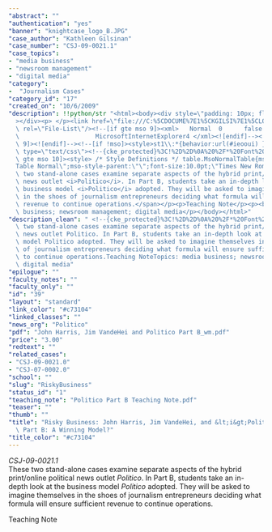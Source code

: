 ```yaml
---
"abstract": ""
"authentication": "yes"
"banner": "knightcase_logo_B.JPG"
"case_author": "Kathleen Gilsinan"
"case_number": "CSJ-09-0021.1"
"case_topics":
- "media business"
- "newsroom management"
- "digital media"
"category": 
-  "Journalism Cases"
"category_id": "17"
"created_on": "10/6/2009"
"description": !!python/str "<html><body><div style=\"padding: 10px; float: right;\"\
  ></div><p> </p><link href=\"file:///C:%5CDOCUME%7E1%5CKGILSI%7E1%5CLOCALS%7E1%5CTemp%5Cmsohtml1%5C01%5Cclip_filelist.xml\"\
  \ rel=\"File-List\"/><!--[if gte mso 9]><xml>   Normal  0      false  false  false\
  \                     MicrosoftInternetExplorer4 </xml><![endif]--><!--[if gte mso\
  \ 9]><![endif]--><!--[if !mso]><style>st1\\:*{behavior:url(#ieooui) }</style><![endif]--><style\
  \ type=\"text/css\"><!--{cke_protected}%3C!%2D%2D%0A%20%2F*%20Font%20Definitions%20*%2F%0A%20%40font-face%0A%09%7B%0A%09panose-1%3A2%204%205%202%205%205%205%203%203%204%3B%7D%0A%40font-face%0A%09%7B%22Palatino%20Linotype%22%3B%0A%09panose-1%3A2%204%205%202%205%205%205%203%203%204%3B%7D%0A%20%2F*%20Style%20Definitions%20*%2F%0A%20p.MsoNormal%2C%20li.MsoNormal%2C%20div.MsoNormal%0A%09%7Bmso-style-parent%3A%22%22%3B%0A%09margin%3A0in%3B%0A%09margin-bottom%3A.0001pt%3B%0A%09font-size%3A12.0pt%3B%22Times%20New%20Roman%22%3B%0A%09mso-fareast-%22Times%20New%20Roman%22%3B%7D%0Ap.footerp1text%2C%20li.footerp1text%2C%20div.footerp1text%0A%09%7Bmso-style-name%3A%22footer%20p1%20text%22%3B%0A%09margin-top%3A6.0pt%3B%0A%09margin-right%3A5.0pt%3B%0A%09margin-bottom%3A0in%3B%0A%09margin-left%3A4.3pt%3B%0A%09margin-bottom%3A.0001pt%3B%0A%09text-align%3Ajustify%3B%0A%09line-height%3A12.0pt%3B%0A%09font-size%3A9.0pt%3B%22Palatino%20Linotype%22%3B%0A%09mso-fareast-%22Times%20New%20Roman%22%3B%0A%09mso-bidi-%22Times%20New%20Roman%22%3B%7D%0A%40page%20Section1%0A%09%7Bsize%3A8.5in%2011.0in%3B%0A%09margin%3A1.0in%201.25in%201.0in%201.25in%3B%7D%0Adiv.Section1%0A%09%7Bpage%3ASection1%3B%7D%0A%2D%2D%3E--></style><!--[if\
  \ gte mso 10]><style> /* Style Definitions */ table.MsoNormalTable{mso-style-name:\"\
  Table Normal\";mso-style-parent:\"\";font-size:10.0pt;\"Times New Roman\";}</style><![endif]--><p><i>CSJ-09-0021.1</i><br/><span>These\
  \ two stand-alone cases examine separate aspects of the hybrid print/online political\
  \ news outlet <i>Politico</i>. In Part B, students take an in-depth look at the\
  \ business model <i>Politico</i> adopted. They will be asked to imagine themselves\
  \ in the shoes of journalism entrepreneurs deciding what formula will ensure sufficient\
  \ revenue to continue operations.</span></p><p>Teaching Note</p><p><b>Topics: </b>media\
  \ business; newsroom management; digital media</p></body></html>"
"description_clean": " <!--{cke_protected}%3C!%2D%2D%0A%20%2F*%20Font%20Definitions%20*%2F%0A%20%40font-face%0A%09%7B%0A%09panose-1%3A2%204%205%202%205%205%205%203%203%204%3B%7D%0A%40font-face%0A%09%7B%22Palatino%20Linotype%22%3B%0A%09panose-1%3A2%204%205%202%205%205%205%203%203%204%3B%7D%0A%20%2F*%20Style%20Definitions%20*%2F%0A%20p.MsoNormal%2C%20li.MsoNormal%2C%20div.MsoNormal%0A%09%7Bmso-style-parent%3A%22%22%3B%0A%09margin%3A0in%3B%0A%09margin-bottom%3A.0001pt%3B%0A%09font-size%3A12.0pt%3B%22Times%20New%20Roman%22%3B%0A%09mso-fareast-%22Times%20New%20Roman%22%3B%7D%0Ap.footerp1text%2C%20li.footerp1text%2C%20div.footerp1text%0A%09%7Bmso-style-name%3A%22footer%20p1%20text%22%3B%0A%09margin-top%3A6.0pt%3B%0A%09margin-right%3A5.0pt%3B%0A%09margin-bottom%3A0in%3B%0A%09margin-left%3A4.3pt%3B%0A%09margin-bottom%3A.0001pt%3B%0A%09text-align%3Ajustify%3B%0A%09line-height%3A12.0pt%3B%0A%09font-size%3A9.0pt%3B%22Palatino%20Linotype%22%3B%0A%09mso-fareast-%22Times%20New%20Roman%22%3B%0A%09mso-bidi-%22Times%20New%20Roman%22%3B%7D%0A%40page%20Section1%0A%09%7Bsize%3A8.5in%2011.0in%3B%0A%09margin%3A1.0in%201.25in%201.0in%201.25in%3B%7D%0Adiv.Section1%0A%09%7Bpage%3ASection1%3B%7D%0A%2D%2D%3E-->CSJ-09-0021.1These\
  \ two stand-alone cases examine separate aspects of the hybrid print/online political\
  \ news outlet Politico. In Part B, students take an in-depth look at the business\
  \ model Politico adopted. They will be asked to imagine themselves in the shoes\
  \ of journalism entrepreneurs deciding what formula will ensure sufficient revenue\
  \ to continue operations.Teaching NoteTopics: media business; newsroom management;\
  \ digital media"
"epilogue": ""
"faculty_notes": ""
"faculty_only": ""
"id": "39"
"layout": "standard"
"link_color": "#c73104"
"linked_classes": ""
"news_org": "Politico"
"pdf": "John Harris, Jim VandeHei and Politico Part B_wm.pdf"
"price": "3.00"
"redtext": ""
"related_cases":
- "CSJ-09-0021.0"
- "CSJ-07-0002.0"
"school": ""
"slug": "RiskyBusiness"
"status_id": "1"
"teaching_note": "Politico Part B Teaching Note.pdf"
"teaser": ""
"thumb": ""
"title": "Risky Business: John Harris, Jim VandeHei, and &lt;i&gt;Politico&lt;/i&gt;\
  \ Part B: A Winning Model?"
"title_color": "#c73104"
---
```

<html><body><p><i>CSJ-09-0021.1</i><br/>These two stand-alone cases examine separate aspects of the hybrid print/online political news outlet <i>Politico</i>. In Part B, students take an in-depth look at the business model <i>Politico</i> adopted. They will be asked to imagine themselves in the shoes of journalism entrepreneurs deciding what formula will ensure sufficient revenue to continue operations.</p><p>Teaching Note</p></body></html>

